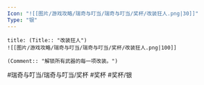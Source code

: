 ```yaml
---
Icon: "![[图片/游戏攻略/瑞奇与叮当/瑞奇与叮当/奖杯/改装狂人.png|30]]"
Type: "银"
---
```

```ad-common-silver-trophy
title: (Title:: "改装狂人")
![[图片/游戏攻略/瑞奇与叮当/瑞奇与叮当/奖杯/改装狂人.png|100]]

(Comment:: "解锁所有武器的每一项改装。")
```

#瑞奇与叮当/瑞奇与叮当/奖杯 #奖杯 #奖杯/银
